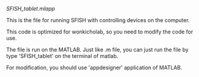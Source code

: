 *SFISH_tablet.mlapp*

This is the file for running SFISH with controlling devices on the computer.

This code is optimized for wonkicholab, so you need to modify the code for use.

The file is run on the MATLAB. 
Just like .m file, you can just run the file by type 'SFISH_tablet' on the terminal of matlab.

For modification, you should use 'appdesigner' application of MATLAB.

